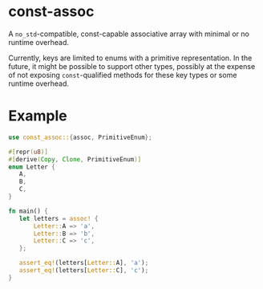 # const-assoc

A `no_std`-compatible, const-capable associative array with minimal or no runtime overhead.

Currently, keys are limited to enums with a primitive representation. In the future,
it might be possible to support other types, possibly at the expense of not exposing
`const`-qualified methods for these key types or some runtime overhead.

# Example
 ```rust
use const_assoc::{assoc, PrimitiveEnum};

#[repr(u8)]
#[derive(Copy, Clone, PrimitiveEnum)]
enum Letter {
    A,
    B,
    C,
}

fn main() {
    let letters = assoc! {
        Letter::A => 'a',
        Letter::B => 'b',
        Letter::C => 'c',
    };

    assert_eq!(letters[Letter::A], 'a');
    assert_eq!(letters[Letter::C], 'c');
}
```